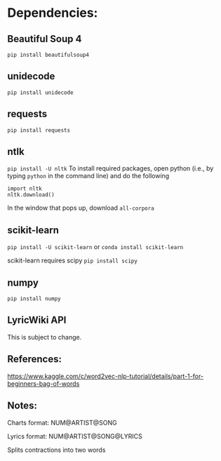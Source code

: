 Dependencies:
=============

Beautiful Soup 4
----------------
`pip install beautifulsoup4`

unidecode
---------
`pip install unidecode`

requests
--------
`pip install requests`

ntlk
----
`pip install -U nltk`
To install required packages, open python (i.e., by typing `python` in the command line) and
do the following
```
import nltk
nltk.download()
```
In the window that pops up, download `all-corpora`

scikit-learn
------------
`pip install -U scikit-learn` or `conda install scikit-learn`

scikit-learn requires scipy
`pip install scipy`

numpy
-----
`pip install numpy`

LyricWiki API
-------------
This is subject to change.

References:
-----------
https://www.kaggle.com/c/word2vec-nlp-tutorial/details/part-1-for-beginners-bag-of-words

Notes:
------
Charts format: NUM@ARTIST@SONG

Lyrics format: NUM@ARTIST@SONG@LYRICS

Splits contractions into two words